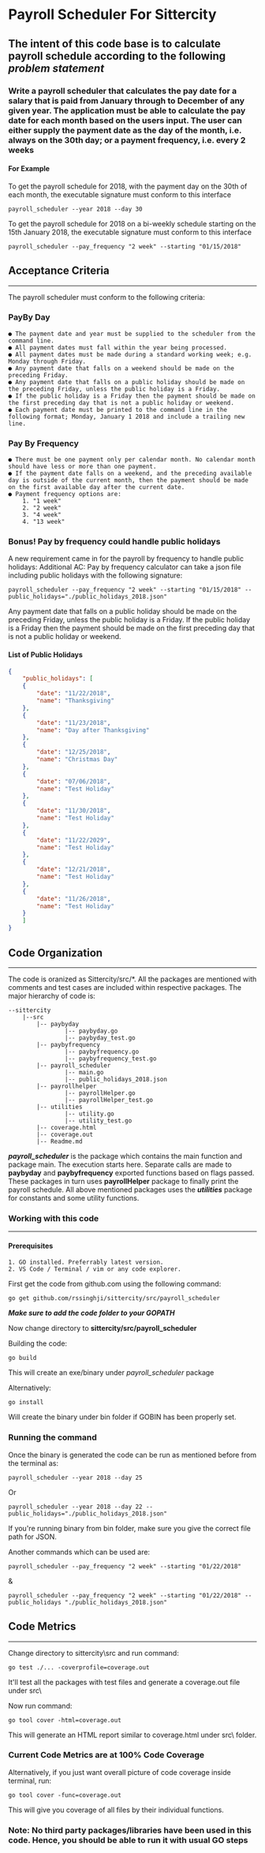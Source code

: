 # Payroll Scheduler For Sittercity

## The intent of this code base is to calculate payroll schedule according to the following ***problem statement***

### Write a payroll scheduler that calculates the pay date for a salary that is paid from January through to December of any given year. The application must be able to calculate the pay date for each month based on the users input. The user can either supply the payment date as the day of the month, i.e. always on the 30th day; or a payment frequency, i.e. every 2 weeks

#### For Example

To get the payroll schedule for 2018, with the payment day on the 30th of each month, the executable signature must conform to this interface

    payroll_scheduler --year 2018 --day 30

To get the payroll schedule for 2018 on a bi-weekly schedule starting on the 15th January 2018, the executable signature must conform to this interface

    payroll_scheduler --pay_frequency "2 week" --starting "01/15/2018"

## Acceptance Criteria

---------------
The payroll scheduler must conform to the following criteria:

### PayBy Day

    ● The payment date and year must be supplied to the scheduler from the command line. 
    ● All payment dates must fall within the year being processed. 
    ● All payment dates must be made during a standard working week; e.g. Monday through Friday. 
    ● Any payment date that falls on a weekend should be made on the preceding Friday. 
    ● Any payment date that falls on a public holiday should be made on the preceding Friday, unless the public holiday is a Friday.
    ● If the public holiday is a Friday then the payment should be made on the first preceding day that is not a public holiday or weekend.
    ● Each payment date must be printed to the command line in the following format; Monday, January 1 2018 and include a trailing new line.

### Pay By Frequency

    ● There must be one payment only per calendar month. No calendar month should have less or more than one payment.
    ● If the payment date falls on a weekend, and the preceding available day is outside of the current month, then the payment should be made on the first available day after the current date.
    ● Payment frequency options are:
        1. "1 week"
        2. "2 week"
        3. "4 week"
        4. "13 week"

### Bonus! Pay by frequency could handle public holidays

A new requirement came in for the payroll by frequency to handle public holidays:
Additional AC:
Pay by frequency calculator can take a json file including public holidays with the following signature:

    payroll_scheduler --pay_frequency "2 week" --starting "01/15/2018" --public_holidays="./public_holidays_2018.json"

Any payment date that falls on a public holiday should be made on the preceding Friday, unless the public holiday is a Friday. If the public holiday is a Friday then the payment should be made on the first preceding day that is not a public holiday or weekend.

#### List of Public Holidays

``` JSON
{
    "public_holidays": [
    {
        "date": "11/22/2018",
        "name": "Thanksgiving"
    },
    {
        "date": "11/23/2018",
        "name": "Day after Thanksgiving"
    },
    {
        "date": "12/25/2018",
        "name": "Christmas Day"
    },
    {
        "date": "07/06/2018",
        "name": "Test Holiday"
    },
    {
        "date": "11/30/2018",
        "name": "Test Holiday"
    },
    {
        "date": "11/22/2029",
        "name": "Test Holiday"
    },
    {
        "date": "12/21/2018",
        "name": "Test Holiday"
    },
    {
        "date": "11/26/2018",
        "name": "Test Holiday"
    }
    ]
}
```

## Code Organization

---------------

The code is oranized as Sittercity/src/*. All the packages are mentioned with comments and test cases are included within respective packages. The major hierarchy of code is:

    --sittercity
        |--src
            |-- paybyday
                    |-- paybyday.go
                    |-- paybyday_test.go
            |-- paybyfrequency
                    |-- paybyfrequency.go
                    |-- paybyfrequency_test.go
            |-- payroll_scheduler
                    |-- main.go
                    |-- public_holidays_2018.json
            |-- payrollhelper
                    |-- payrollHelper.go
                    |-- payrollHelper_test.go
            |-- utilities
                    |-- utility.go
                    |-- utility_test.go
            |-- coverage.html
            |-- coverage.out
            |-- Readme.md

***payroll_scheduler*** is the package which contains the main function and package main. The execution starts here. Separate calls are made to **paybyday** and **paybyfrequency** exported functions based on flags passed. These packages in turn uses **payrollHelper** package to finally print the payroll schedule. All above mentioned packages uses the ***utilities*** package for constants and some utility functions.

### Working with this code

---------------

#### Prerequisites

    1. GO installed. Preferrably latest version.
    2. VS Code / Terminal / vim or any code explorer.

First get the code from github.com using the following command:

    go get github.com/rssinghji/sittercity/src/payroll_scheduler

***Make sure to add the code folder to your GOPATH***

Now change directory to **sittercity/src/payroll_scheduler**

Building the code:

    go build

This will create an exe/binary under *payroll_scheduler* package

Alternatively:

    go install

Will create the binary under bin folder if GOBIN has been properly set.

### Running the command

Once the binary is generated the code can be run as mentioned before from the terminal as:

    payroll_scheduler --year 2018 --day 25

Or

    payroll_scheduler --year 2018 --day 22 --public_holidays="./public_holidays_2018.json"

If you're running binary from bin folder, make sure you give the correct file path for JSON.

Another commands which can be used are:

    payroll_scheduler --pay_frequency "2 week" --starting "01/22/2018"

&

    payroll_scheduler --pay_frequency "2 week" --starting "01/22/2018" --public_holidays "./public_holidays_2018.json"

## Code Metrics

---------------

Change directory to sittercity\src and run command:

    go test ./... -coverprofile=coverage.out

It'll test all the packages with test files and generate a coverage.out file under src\

Now run command:

    go tool cover -html=coverage.out

This will generate an HTML report similar to coverage.html under src\ folder.

### Current Code Metrics are at 100% Code Coverage

Alternatively, if you just want overall picture of code coverage inside terminal, run:

    go tool cover -func=coverage.out

This will give you coverage of all files by their individual functions.

### Note: No third party packages/libraries have been used in this code. Hence, you should be able to run it with usual GO steps